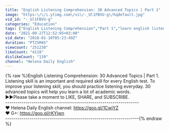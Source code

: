 ```yaml
---
title: "English Listening Comprehension: 30 Advanced Topics | Part 1"
image: "https:\/\/i.ytimg.com\/vi\/-_Ul1FBVU-g\/hqdefault.jpg"
vid_id: "-_Ul1FBVU-g"
categories: "Education"
tags: ["English Listening Comprehension","Part 1","learn english listening"]
date: "2021-09-27T12:52:05+03:00"
vid_date: "2018-01-10T05:23:49Z"
duration: "PT25M4S"
viewcount: "251238"
likeCount: "4118"
dislikeCount: "139"
channel: "Helena Daily English"
---
```

{% raw %}English Listening Comprehension: 30 Advanced Topics | Part 1. Listening skill is an important and required skill for every English test. To improve your listening skill, you should practice listening everyday. 30 advanced topics will help you learn a lot of academic words.<br />►►Please take a moment to LIKE, SHARE, and SUBSCRIBE.<br />------------------------------------------------------------------<br />♥ Helena Daily English channel: <a rel="nofollow" target="blank" href="https://goo.gl/1CwjYZ">https://goo.gl/1CwjYZ</a><br />♥ G+: <a rel="nofollow" target="blank" href="https://goo.gl/rKYjwn">https://goo.gl/rKYjwn</a><br />------------------------------------------------------------------{% endraw %}
